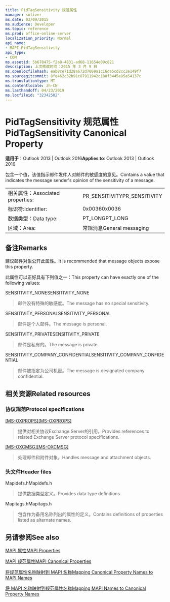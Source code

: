 ```yaml
---
title: PidTagSensitivity 规范属性
manager: soliver
ms.date: 03/09/2015
ms.audience: Developer
ms.topic: reference
ms.prod: office-online-server
localization_priority: Normal
api_name:
- MAPI.PidTagSensitivity
api_type:
- COM
ms.assetid: 5b678475-f2a8-4831-ad68-11654e09c821
description: 上次修改时间：2015 年 3 月 9 日
ms.openlocfilehash: eab8ce71d28a672d7069a1c16da5cd2cc2e149f7
ms.sourcegitcommit: 8fe462c32b91c87911942c188f3445e85a54137c
ms.translationtype: MT
ms.contentlocale: zh-CN
ms.lasthandoff: 04/23/2019
ms.locfileid: "32342502"
---
```

# <a name="pidtagsensitivity-canonical-property"></a><span data-ttu-id="ea4c1-103">PidTagSensitivity 规范属性</span><span class="sxs-lookup"><span data-stu-id="ea4c1-103">PidTagSensitivity Canonical Property</span></span>

  
  
<span data-ttu-id="ea4c1-104">**适用于**：Outlook 2013 | Outlook 2016</span><span class="sxs-lookup"><span data-stu-id="ea4c1-104">**Applies to**: Outlook 2013 | Outlook 2016</span></span> 
  
<span data-ttu-id="ea4c1-105">包含一个值，该值指示邮件发件人对邮件的敏感度的意见。</span><span class="sxs-lookup"><span data-stu-id="ea4c1-105">Contains a value that indicates the message sender's opinion of the sensitivity of a message.</span></span>
  
|||
|:-----|:-----|
|<span data-ttu-id="ea4c1-106">相关属性：</span><span class="sxs-lookup"><span data-stu-id="ea4c1-106">Associated properties:</span></span>  <br/> |<span data-ttu-id="ea4c1-107">PR_SENSITIVITY</span><span class="sxs-lookup"><span data-stu-id="ea4c1-107">PR_SENSITIVITY</span></span>  <br/> |
|<span data-ttu-id="ea4c1-108">标识符:</span><span class="sxs-lookup"><span data-stu-id="ea4c1-108">Identifier:</span></span>  <br/> |<span data-ttu-id="ea4c1-109">0x0036</span><span class="sxs-lookup"><span data-stu-id="ea4c1-109">0x0036</span></span>  <br/> |
|<span data-ttu-id="ea4c1-110">数据类型：</span><span class="sxs-lookup"><span data-stu-id="ea4c1-110">Data type:</span></span>  <br/> |<span data-ttu-id="ea4c1-111">PT_LONG</span><span class="sxs-lookup"><span data-stu-id="ea4c1-111">PT_LONG</span></span>  <br/> |
|<span data-ttu-id="ea4c1-112">区域：</span><span class="sxs-lookup"><span data-stu-id="ea4c1-112">Area:</span></span>  <br/> |<span data-ttu-id="ea4c1-113">常规消息</span><span class="sxs-lookup"><span data-stu-id="ea4c1-113">General messaging</span></span>  <br/> |
   
## <a name="remarks"></a><span data-ttu-id="ea4c1-114">备注</span><span class="sxs-lookup"><span data-stu-id="ea4c1-114">Remarks</span></span>

<span data-ttu-id="ea4c1-115">建议邮件对象公开此属性。</span><span class="sxs-lookup"><span data-stu-id="ea4c1-115">It is recommended that message objects expose this property.</span></span>
  
<span data-ttu-id="ea4c1-116">此属性可以正好具有下列值之一：</span><span class="sxs-lookup"><span data-stu-id="ea4c1-116">This property can have exactly one of the following values:</span></span>
  
<span data-ttu-id="ea4c1-117">SENSITIVITY_NONE</span><span class="sxs-lookup"><span data-stu-id="ea4c1-117">SENSITIVITY_NONE</span></span> 
  
> <span data-ttu-id="ea4c1-118">邮件没有特殊的敏感度。</span><span class="sxs-lookup"><span data-stu-id="ea4c1-118">The message has no special sensitivity.</span></span>
    
<span data-ttu-id="ea4c1-119">SENSITIVITY_PERSONAL</span><span class="sxs-lookup"><span data-stu-id="ea4c1-119">SENSITIVITY_PERSONAL</span></span> 
  
> <span data-ttu-id="ea4c1-120">邮件是个人邮件。</span><span class="sxs-lookup"><span data-stu-id="ea4c1-120">The message is personal.</span></span>
    
<span data-ttu-id="ea4c1-121">SENSITIVITY_PRIVATE</span><span class="sxs-lookup"><span data-stu-id="ea4c1-121">SENSITIVITY_PRIVATE</span></span> 
  
> <span data-ttu-id="ea4c1-122">邮件是私有的。</span><span class="sxs-lookup"><span data-stu-id="ea4c1-122">The message is private.</span></span>
    
<span data-ttu-id="ea4c1-123">SENSITIVITY_COMPANY_CONFIDENTIAL</span><span class="sxs-lookup"><span data-stu-id="ea4c1-123">SENSITIVITY_COMPANY_CONFIDENTIAL</span></span> 
  
> <span data-ttu-id="ea4c1-124">邮件被指定为公司机密。</span><span class="sxs-lookup"><span data-stu-id="ea4c1-124">The message is designated company confidential.</span></span>
    
## <a name="related-resources"></a><span data-ttu-id="ea4c1-125">相关资源</span><span class="sxs-lookup"><span data-stu-id="ea4c1-125">Related resources</span></span>

### <a name="protocol-specifications"></a><span data-ttu-id="ea4c1-126">协议规范</span><span class="sxs-lookup"><span data-stu-id="ea4c1-126">Protocol specifications</span></span>

<span data-ttu-id="ea4c1-127">[[MS-OXPROPS]](https://msdn.microsoft.com/library/f6ab1613-aefe-447d-a49c-18217230b148%28Office.15%29.aspx)</span><span class="sxs-lookup"><span data-stu-id="ea4c1-127">[[MS-OXPROPS]](https://msdn.microsoft.com/library/f6ab1613-aefe-447d-a49c-18217230b148%28Office.15%29.aspx)</span></span>
  
> <span data-ttu-id="ea4c1-128">提供对相关协议Exchange Server的引用。</span><span class="sxs-lookup"><span data-stu-id="ea4c1-128">Provides references to related Exchange Server protocol specifications.</span></span>
    
<span data-ttu-id="ea4c1-129">[[MS-OXCMSG]](https://msdn.microsoft.com/library/7fd7ec40-deec-4c06-9493-1bc06b349682%28Office.15%29.aspx)</span><span class="sxs-lookup"><span data-stu-id="ea4c1-129">[[MS-OXCMSG]](https://msdn.microsoft.com/library/7fd7ec40-deec-4c06-9493-1bc06b349682%28Office.15%29.aspx)</span></span>
  
> <span data-ttu-id="ea4c1-130">处理邮件和附件对象。</span><span class="sxs-lookup"><span data-stu-id="ea4c1-130">Handles message and attachment objects.</span></span>
    
### <a name="header-files"></a><span data-ttu-id="ea4c1-131">头文件</span><span class="sxs-lookup"><span data-stu-id="ea4c1-131">Header files</span></span>

<span data-ttu-id="ea4c1-132">Mapidefs.h</span><span class="sxs-lookup"><span data-stu-id="ea4c1-132">Mapidefs.h</span></span>
  
> <span data-ttu-id="ea4c1-133">提供数据类型定义。</span><span class="sxs-lookup"><span data-stu-id="ea4c1-133">Provides data type definitions.</span></span>
    
<span data-ttu-id="ea4c1-134">Mapitags.h</span><span class="sxs-lookup"><span data-stu-id="ea4c1-134">Mapitags.h</span></span>
  
> <span data-ttu-id="ea4c1-135">包含作为备用名称列出的属性的定义。</span><span class="sxs-lookup"><span data-stu-id="ea4c1-135">Contains definitions of properties listed as alternate names.</span></span>
    
## <a name="see-also"></a><span data-ttu-id="ea4c1-136">另请参阅</span><span class="sxs-lookup"><span data-stu-id="ea4c1-136">See also</span></span>



[<span data-ttu-id="ea4c1-137">MAPI 属性</span><span class="sxs-lookup"><span data-stu-id="ea4c1-137">MAPI Properties</span></span>](mapi-properties.md)
  
[<span data-ttu-id="ea4c1-138">MAPI 规范属性</span><span class="sxs-lookup"><span data-stu-id="ea4c1-138">MAPI Canonical Properties</span></span>](mapi-canonical-properties.md)
  
[<span data-ttu-id="ea4c1-139">将规范属性名称映射到 MAPI 名称</span><span class="sxs-lookup"><span data-stu-id="ea4c1-139">Mapping Canonical Property Names to MAPI Names</span></span>](mapping-canonical-property-names-to-mapi-names.md)
  
[<span data-ttu-id="ea4c1-140">将 MAPI 名称映射到规范属性名称</span><span class="sxs-lookup"><span data-stu-id="ea4c1-140">Mapping MAPI Names to Canonical Property Names</span></span>](mapping-mapi-names-to-canonical-property-names.md)

